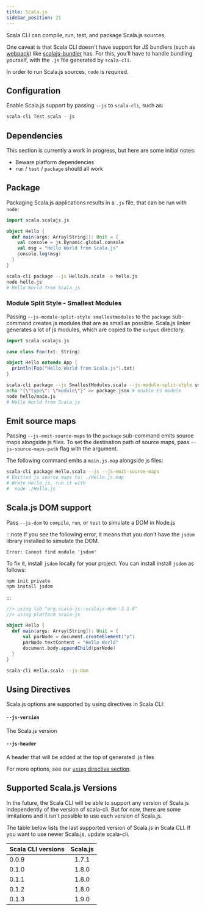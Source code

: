 ```yaml
---
title: Scala.js
sidebar_position: 21
---
```


Scala CLI can compile, run, test, and package Scala.js sources.

One caveat is that Scala CLI doesn't have support for JS bundlers (such as [webpack](https://webpack.js.org))
like [scalajs-bundler](https://github.com/scalacenter/scalajs-bundler) has.
For this, you'll have to handle bundling yourself, with the `.js` file generated by `scala-cli`.

In order to run Scala.js sources, `node` is required.

## Configuration

Enable Scala.js support by passing `--js` to `scala-cli`, such as:

```scala
scala-cli Test.scala --js
```

## Dependencies

This section is currently a work in progress, but here are some initial notes:

- Beware platform dependencies
- `run` / `test` / `package` should all work

## Package

Packaging Scala.js applications results in a `.js` file, that can be run with `node`:

```scala title=HelloJs.scala
import scala.scalajs.js

object Hello {
  def main(args: Array[String]): Unit = {
    val console = js.Dynamic.global.console
    val msg = "Hello World from Scala.js"
    console.log(msg)
  }
}
```

```bash
scala-cli package --js HelloJs.scala -o hello.js
node hello.js
# Hello World from Scala.js
```

<!-- Expected:
Hello World from Scala.js
-->

### Module Split Style - Smallest Modules

Passing `--js-module-split-style smallestmodules` to the `package` sub-command creates js modules that are as small as possible.
Scala.js linker generates a lot of js modules, which are copied to the `output` directory.

```scala title=SmallestModules.scala
import scala.scalajs.js

case class Foo(txt: String)

object Hello extends App {
  println(Foo("Hello World from Scala.js").txt)
}
```

```bash
scala-cli package --js SmallestModules.scala --js-module-split-style smallestmodules --js-module-kind es --output hello
echo "{\"type\": \"module\"}" >> package.json # enable ES module
node hello/main.js
# Hello World from Scala.js
```

<!-- Expected:
Hello World from Scala.js
-->

## Emit source maps

Passing `--js-emit-source-maps` to the `package` sub-command emits source maps alongside js files. To set the destination path of source maps, pass `--js-source-maps-path` flag with the argument.

The following command emits a `main.js.map` alongside js files:

```bash ignore
scala-cli package Hello.scala --js --js-emit-source-maps
# Emitted js source maps to: ./Hello.js.map
# Wrote Hello.js, run it with
#  node ./Hello.js
```

## Scala.js DOM support

Pass `--js-dom` to `compile`, `run`, or `test` to simulate a DOM in Node.js

:::note
If you see the following error, it means that you don't have the `jsdom` library installed to simulate the DOM.
```
Error: Cannot find module 'jsdom'
```
To fix it, install `jsdom` locally for your project. You can install install `jsdom` as follows:
```
npm init private
npm install jsdom
```
:::

```scala title=Hello.scala
//> using lib "org.scala-js::scalajs-dom::2.1.0"
//> using platform scala-js

object Hello {
  def main(args: Array[String]): Unit = {
      val parNode = document.createElement("p")
      parNode.textContent = "Hello World"
      document.body.appendChild(parNode)
  }
}
```

```bash ignore
scala-cli Hello.scala --js-dom
```

## Using Directives

Scala.js options are supported by using directives in Scala CLI:

#### `--js-version`

 The Scala.js version

 #### `--js-header`

 A header that will be added at the top of generated .js files

For more options, see our [`using` directive section](./reference/directives.md#scala-js-options).

## Supported Scala.js Versions

In the future, the Scala CLI will be able to support any version of Scala.js independently of the version of scala-cli. But for now, there are some limitations and it isn't possible to use each version of Scala.js.

The table below lists the last supported version of Scala.js in Scala CLI. If you want to use newer Scala.js, update scala-cli.

| Scala CLI versions   |      Scala.js      |
|----------------------|:------------------:|
| 0.0.9                |   1.7.1            |
| 0.1.0                |   1.8.0            |
| 0.1.1                |   1.8.0            |
| 0.1.2                |   1.8.0            |
| 0.1.3                |   1.9.0            |
